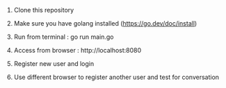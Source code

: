 1. Clone this repository

2. Make sure you have golang installed (https://go.dev/doc/install)

3. Run from terminal : go run main.go

4. Access from browser : http://localhost:8080

5. Register new user and login

6. Use different browser to register another user and test for conversation
